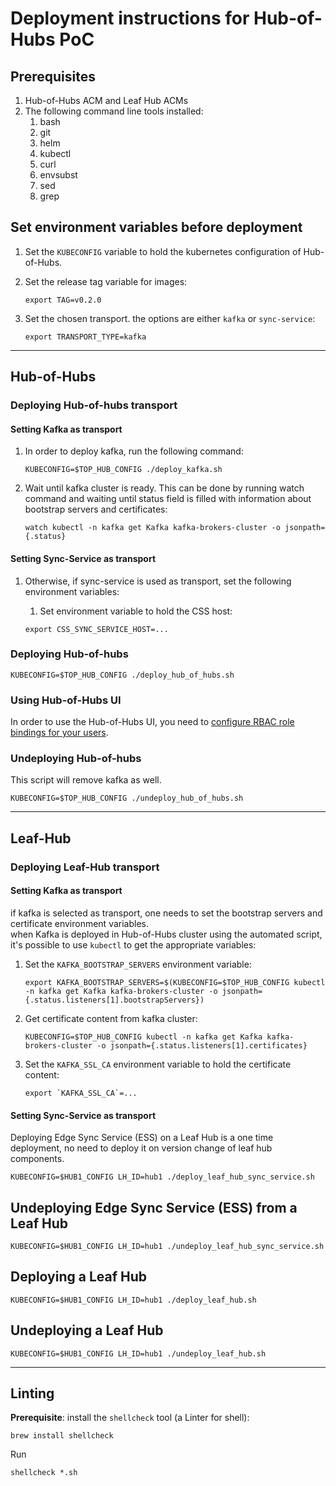 # Deployment instructions for Hub-of-Hubs PoC

## Prerequisites

1. Hub-of-Hubs ACM and Leaf Hub ACMs
1. The following command line tools installed:
    1. bash
    1. git
    1. helm
    1. kubectl
    1. curl
    1. envsubst
    1. sed
    1. grep

##  Set environment variables before deployment

1.  Set the `KUBECONFIG` variable to hold the kubernetes configuration of Hub-of-Hubs.

1.  Set the release tag variable for images:
    ```
    export TAG=v0.2.0
    ```
    
1.  Set the chosen transport. the options are either `kafka` or `sync-service`:
    ```
    export TRANSPORT_TYPE=kafka
    ``` 

----

## Hub-of-Hubs

### Deploying Hub-of-hubs transport

#### Setting Kafka as transport
1.  In order to deploy kafka, run the following command:
    ```
    KUBECONFIG=$TOP_HUB_CONFIG ./deploy_kafka.sh
    ```
    
1.  Wait until kafka cluster is ready. 
    This can be done by running watch command and waiting until status field is filled with information about 
    bootstrap servers and certificates:
    ```
    watch kubectl -n kafka get Kafka kafka-brokers-cluster -o jsonpath={.status}
    ```
       
#### Setting Sync-Service as transport  
1.  Otherwise, if sync-service is used as transport, set the following environment variables:
    
    1.  Set environment variable to hold the CSS host:
    ```
    export CSS_SYNC_SERVICE_HOST=...
    ```

### Deploying Hub-of-hubs

```
KUBECONFIG=$TOP_HUB_CONFIG ./deploy_hub_of_hubs.sh
```

### Using Hub-of-Hubs UI

In order to use the Hub-of-Hubs UI, you need to
[configure RBAC role bindings for your users](https://github.com/open-cluster-management/hub-of-hubs-rbac/blob/main/README.md#update-role-bindings-or-role-definitions).

### Undeploying Hub-of-hubs

This script will remove kafka as well.
```
KUBECONFIG=$TOP_HUB_CONFIG ./undeploy_hub_of_hubs.sh
```

----

## Leaf-Hub

### Deploying Leaf-Hub transport

#### Setting Kafka as transport

if kafka is selected as transport, one needs to set the bootstrap servers and certificate environment variables.  
when Kafka is deployed in Hub-of-Hubs cluster using the automated script, it's possible to use `kubectl` to 
get the appropriate variables:

1.  Set the `KAFKA_BOOTSTRAP_SERVERS` environment variable:
    ```
    export KAFKA_BOOTSTRAP_SERVERS=$(KUBECONFIG=$TOP_HUB_CONFIG kubectl -n kafka get Kafka kafka-brokers-cluster -o jsonpath={.status.listeners[1].bootstrapServers})
    ``` 
    
1.  Get certificate content from kafka cluster:
    ```
    KUBECONFIG=$TOP_HUB_CONFIG kubectl -n kafka get Kafka kafka-brokers-cluster -o jsonpath={.status.listeners[1].certificates}
    ``` 
    
1.  Set the `KAFKA_SSL_CA` environment variable to hold the certificate content:
    ```
    export `KAFKA_SSL_CA`=...
    ```

#### Setting Sync-Service as transport  

Deploying Edge Sync Service (ESS) on a Leaf Hub is a one time deployment, no need to deploy it on version change of 
leaf hub components.

```
KUBECONFIG=$HUB1_CONFIG LH_ID=hub1 ./deploy_leaf_hub_sync_service.sh
```

## Undeploying Edge Sync Service (ESS) from a Leaf Hub

```
KUBECONFIG=$HUB1_CONFIG LH_ID=hub1 ./undeploy_leaf_hub_sync_service.sh
```

## Deploying a Leaf Hub

```
KUBECONFIG=$HUB1_CONFIG LH_ID=hub1 ./deploy_leaf_hub.sh
```

## Undeploying a Leaf Hub

```
KUBECONFIG=$HUB1_CONFIG LH_ID=hub1 ./undeploy_leaf_hub.sh
```

----

## Linting

**Prerequisite**: install the `shellcheck` tool (a Linter for shell):

```
brew install shellcheck
```

Run
```
shellcheck *.sh
```
